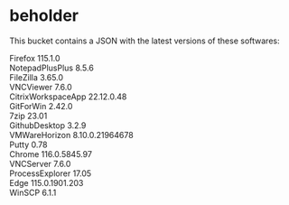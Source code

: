 # beholder
This bucket contains a JSON with the latest versions of these softwares:

Firefox            115.1.0          
NotepadPlusPlus    8.5.6            
FileZilla          3.65.0           
VNCViewer          7.6.0            
CitrixWorkspaceApp 22.12.0.48       
GitForWin          2.42.0           
7zip               23.01            
GithubDesktop      3.2.9            
VMWareHorizon      8.10.0.21964678  
Putty              0.78             
Chrome             116.0.5845.97    
VNCServer          7.6.0            
ProcessExplorer    17.05            
Edge               115.0.1901.203   
WinSCP             6.1.1            



